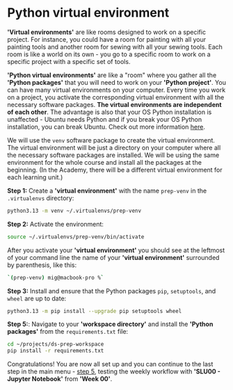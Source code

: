 # Python virtual environment

**'Virtual environments'** are like rooms designed to work on a specific project. For instance, you could have a room for painting with all your painting tools and another room for sewing with all your sewing tools. Each room is like a world on its own - you go to a specific room to work on a specific project with a specific set of tools.

**'Python virtual environments'** are like a "room" where you gather all the **'Python packages'** that you will need to work on your **'Python project'**. You can have many virtual environments on your computer. Every time you work on a project, you activate the corresponding virtual environment with all the necessary software packages. **The virtual environments are independent of each other**. The advantage is also that your OS Python installation is unaffected - Ubuntu needs Python and if you break your OS Python installation, you can break Ubuntu. Check out more information [here](https://realpython.com/python-virtual-environments-a-primer/#what-is-a-virtual-environment).

We will use the `venv` software package to create the virtual environment. The virtual environment will be just a directory on your computer where all the necessary software packages are installed. We will be using the same environment for the whole course and install all the packages at the beginning. (In the Academy, there will be a different virtual environment for each learning unit.)

**Step 1:** Create a **'virtual environment'** with the name `prep-venv` in the `.virtualenvs` directory:

```bash
python3.13 -m venv ~/.virtualenvs/prep-venv
```

**Step 2:** Activate the environment:

```bash
source ~/.virtualenvs/prep-venv/bin/activate
```

After you activate your **'virtual environment'** you should see at the leftmost of your command line the name of your **'virtual environment'** surrounded by parenthesis, like this:

```bash
`(prep-venv) mig@macbook-pro %`
```

**Step 3:** Install and ensure that the Python packages `pip`, `setuptools`, and `wheel` are up to date:

```bash
python3.13 -m pip install --upgrade pip setuptools wheel
```

**Step 5:**: Navigate to your **'workspace directory'** and install the **'Python packages'** from the `requirements.txt` file:

```bash
cd ~/projects/ds-prep-workspace
pip install -r requirements.txt
```

Congratulations! You are now all set up and you can continue to the last step in the main menu - [step 5](../README.md#5-weekly-workflow), testing the weekly workflow with **'SLU00 - Jupyter Notebook'** from **'Week 00'**.
